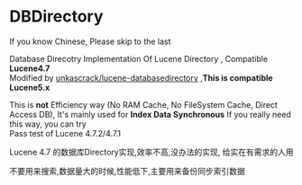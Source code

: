 # DBDirectory  
 If you know Chinese, Please skip to the last  
   
     
     
 Database Direcotry Implementation Of Lucene Directory , Compatible __Lucene4.7__  
 Modified by [unkascrack/lucene-databasedirectory](https://github.com/unkascrack/lucene-databasedirectory)  ,__This is compatible Lucene5.x__
 
 
   
     
  This is __not__ Efficiency way (No RAM Cache, No FileSystem Cache, Direct Access DB), It's mainly used for __Index Data Synchronous__
  If you really need this way, you can try  
  Pass test of Lucene 4.7.2/4.7.1  
    
      
      
  Lucene 4.7 的数据库Directory实现,效率不高,没办法的实现, 给实在有需求的人用  
  
  不要用来搜索,数据量大的时候,性能低下,主要用来备份同步索引数据
